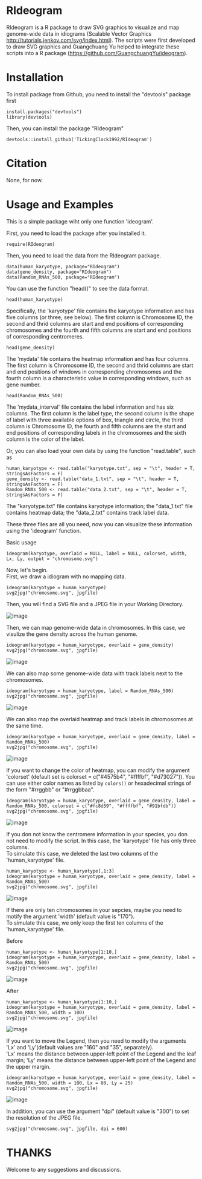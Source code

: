 # RIdeogram

RIdeogram is a R package to draw SVG graphics to visualize and map genome-wide data in idiograms (Scalable Vector Graphics http://tutorials.jenkov.com/svg/index.html). The scripts were first developed to draw SVG graphics and Guangchuang Yu helped to integrate these scripts into a R package (https://github.com/GuangchuangYu/ideogram).

# Installation

To install package from Github, you need to install the "devtools" package first<br>
```
install.packages("devtools")
library(devtools)
```
Then, you can install the package "RIdeogram"<br>
```
devtools::install_github('TickingClock1992/RIdeogram')
```

# Citation

None, for now.

# Usage and Examples

This is a simple package wiht only one function 'ideogram'.<br>

First, you need to load the package after you installed it.
```
require(RIdeogram)
```
Then, you need to load the data from the RIdeogram package. 
```
data(human_karyotype, package="RIdeogram")
data(gene_density, package="RIdeogram")
data(Random_RNAs_500, package="RIdeogram")
```
You can use the function "head()" to see the data format.
```
head(human_karyotype)
```
Specifically, the 'karyotype' file contains the karyotype information and has five columns (or three, see below). The first column is Chromosome ID, the second and thrid columns are start and end positions of corresponding chromosomes and the fourth and fifth columns are start and end positions of corresponding centromeres.<br>

```
head(gene_density)
```
The 'mydata' file contains the heatmap information and has four columns. The first column is Chromosome ID, the second and thrid columns are start and end positions of windows in corresponding chromosomes and the fourth column is a characteristic value in corresponding windows, such as gene number.<br>

```
head(Random_RNAs_500)
```
The 'mydata_interval' file contains the label information and has six columns. The first column is the label type, the second column is the shape of label with three available options of box, triangle and circle, the third column is Chromosome ID, the fourth and fifth columns are the start and end positions of corresponding labels in the chromosomes and the sixth column is the color of the label.<br>

Or, you can also load your own data by using the function "read.table", such as
```
human_karyotype <- read.table("karyotype.txt", sep = "\t", header = T, stringsAsFactors = F)
gene_density <- read.table("data_1.txt", sep = "\t", header = T, stringsAsFactors = F)
Random_RNAs_500 <- read.table("data_2.txt", sep = "\t", header = T, stringsAsFactors = F)
```
The "karyotype.txt" file contains karyotype information; the "data_1.txt" file contains heatmap data; the "data_2.txt" contains track label data.<br>

These three files are all you need, now you can visualize these information using the 'ideogram' function.<br>

Basic usage
```
ideogram(karyotype, overlaid = NULL, label = NULL, colorset, width, Lx, Ly, output = "chromosome.svg")
```

Now, let's begin.<br>
First, we draw a idiogram with no mapping data.
```
ideogram(karyotype = human_karyotype)
svg2jpg("chromosome.svg", jpgfile)
```
Then, you will find a SVG file and a JPEG file in your Working Directory.

![image](https://github.com/TickingClock1992/RIdeogram/blob/master/images/example1.jpg)

Then, we can map genome-wide data in chromosomes. In this case, we visulize the gene density across the human genome.
```
ideogram(karyotype = human_karyotype, overlaid = gene_density)
svg2jpg("chromosome.svg", jpgfile)
```

![image](https://github.com/TickingClock1992/RIdeogram/blob/master/images/example2.jpg)

We can also map some genome-wide data with track labels next to the chromosomes.
```
ideogram(karyotype = human_karyotype, label = Random_RNAs_500)
svg2jpg("chromosome.svg", jpgfile)
```

![image](https://github.com/TickingClock1992/RIdeogram/blob/master/images/example3.jpg)

We can also map the overlaid heatmap and track labels in chromosomes at the same time.
```
ideogram(karyotype = human_karyotype, overlaid = gene_density, label = Random_RNAs_500)
svg2jpg("chromosome.svg", jpgfile)
```

![image](https://github.com/TickingClock1992/RIdeogram/blob/master/images/example4.jpg)

If you want to change the color of heatmap, you can modify the argument 'colorset' (default set is colorset = c("#4575b4", "#ffffbf", "#d73027")). You can use either color names as listed by `colors()` or hexadecimal strings of the form "#rrggbb" or "#rrggbbaa".<br>
```
ideogram(karyotype = human_karyotype, overlaid = gene_density, label = Random_RNAs_500, colorset = c("#fc8d59", "#ffffbf", "#91bfdb"))
svg2jpg("chromosome.svg", jpgfile)
```

![image](https://github.com/TickingClock1992/RIdeogram/blob/master/images/example5.jpg)

If you don not know the centromere information in your species, you don not need to modify the script. In this case, the 'karyotype' file has only three columns.<br>
To simulate this case, we deleted the last two columns of the 'human_karyotype' file.
```
human_karyotype <- human_karyotype[,1:3]
ideogram(karyotype = human_karyotype, overlaid = gene_density, label = Random_RNAs_500)
svg2jpg("chromosome.svg", jpgfile)
```
![image](https://github.com/TickingClock1992/RIdeogram/blob/master/images/example6.jpg)

If there are only ten chromosomes in your sepcies, maybe you need to motify the argument 'width' (default value is "170").<br>
To simulate this case, we only keep the first ten columns of the 'human_karyotype' file.<br>

Before
```
human_karyotype <- human_karyotype[1:10,]
ideogram(karyotype = human_karyotype, overlaid = gene_density, label = Random_RNAs_500)
svg2jpg("chromosome.svg", jpgfile)
```

![image](https://github.com/TickingClock1992/RIdeogram/blob/master/images/example7.jpg)

After
```
human_karyotype <- human_karyotype[1:10,]
ideogram(karyotype = human_karyotype, overlaid = gene_density, label = Random_RNAs_500, width = 100)
svg2jpg("chromosome.svg", jpgfile)
```

![image](https://github.com/TickingClock1992/RIdeogram/blob/master/images/example8.jpg)

If you want to move the Legend, then you need to modify the arguments 'Lx' and 'Ly'(default values are "160" and "35", separately).<br>
'Lx' means the distance between upper-left point of the Legend and the leaf margin; 'Ly' means the distance between upper-left point of the Legend and the upper margin.

```
ideogram(karyotype = human_karyotype, overlaid = gene_density, label = Random_RNAs_500, width = 100, Lx = 80, Ly = 25)
svg2jpg("chromosome.svg", jpgfile)
```

![image](https://github.com/TickingClock1992/RIdeogram/blob/master/images/example9.jpg)

In addition, you can use the argument "dpi" (default value is "300") to set the resolution of the JPEG file.
```
svg2jpg("chromosome.svg", jpgfile, dpi = 600)
```
# THANKS
Welcome to any suggestions and discussions.
